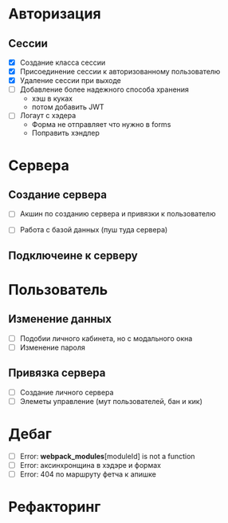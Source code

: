 # Авторизация

## Сессии
- [x] Создание класса сессии
- [x] Присоединение сессии к авторизованному пользователю
- [x] Удаление сессии при выходе
- [ ] Добавление более надежного способа хранения
	- хэш в куках
	- потом добавить JWT
- [ ] Логаут с хэдера
	- Форма не отправляет что нужно в forms
	- Поправить хэндлер

# Сервера

## Создание сервера
- [ ] Акшин по созданию сервера и привязки к пользователю
- [ ] Работа с базой данных (пуш туда сервера) 


## Подключеине к серверу

# Пользователь

## Изменение данных 
- [ ] Подобии личного кабинета, но с модального окна
- [ ] Изменение пароля

## Привязка сервера
- [ ] Создание личного сервера
- [ ] Элеметы управление (мут пользователей, бан и кик)

# Дебаг
- [ ] Error: __webpack_modules__[moduleId] is not a function
- [ ] Error: аксинхронщина в хэдэре и формах
- [ ] Error: 404 по маршруту фетча к апишке

# Рефакторинг
